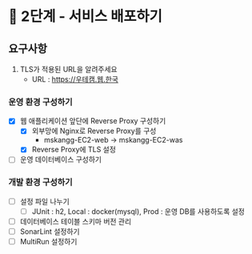 # 🚀 2단계 - 서비스 배포하기

## 요구사항

1. TLS가 적용된 URL을 알려주세요
   - URL : https://우테캠.웹.한국

### 운영 환경 구성하기

- [X] 웹 애플리케이션 앞단에 Reverse Proxy 구성하기
  - [X] 외부망에 Nginx로 Reverse Proxy를 구성
    - mskangg-EC2-web -> mskangg-EC2-was
  - [X] Reverse Proxy에 TLS 설정
- [ ] 운영 데이터베이스 구성하기

### 개발 환경 구성하기

- [ ] 설정 파일 나누기
  - [ ] JUnit : h2, Local : docker(mysql), Prod : 운영 DB를 사용하도록 설정
- [ ] 데이터베이스 테이블 스키마 버전 관리
- [ ] SonarLint 설정하기
- [ ] MultiRun 설정하기
